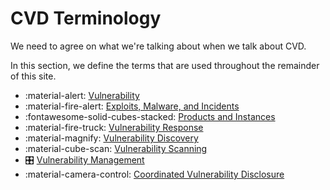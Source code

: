 # CVD Terminology

<!--start-->We need to agree on what we're talking about when we talk about CVD.
In this section, we define the terms that are used throughout the remainder of
this site.<!--end-->

<div class="grid cards" markdown>

- :material-alert: [Vulnerability](./terms/vulnerability.md)
- :material-fire-alert: [Exploits, Malware, and Incidents](./terms/exp_mw_inc.md)
- :fontawesome-solid-cubes-stacked: [Products and Instances](./terms/products_instances.md)
- :material-fire-truck: [Vulnerability Response](./terms/vulnerability_response.md)
- :material-magnify: [Vulnerability Discovery](./terms/vulnerability_discovery.md)
- :material-cube-scan: [Vulnerability Scanning](./terms/vulnerability_scanning.md)
- :control_knobs: [Vulnerability Management](./terms/vulnerability_management.md)
- :material-camera-control: [Coordinated Vulnerability Disclosure](./terms/cvd.md)

</div>
